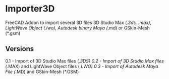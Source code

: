 # Importer3D
FreeCAD Addon to import several 3D files 3D Studio Max (*.3ds, *.max), LightWave Object (*.lwo), Autodesk binary Maya (*.md) or GSkin-Mesh (*.gsm)

## Versions
0.1 - Import of 3D Studio Max files (*.3DS)
0.2 - Import of 3D Studio Max files (*.MAX) and LightWave Object files (*.LWO)
0.3 - Import of  Autodesk Maya File (*.MD) and GSkin-Mesh (*.GSM)
